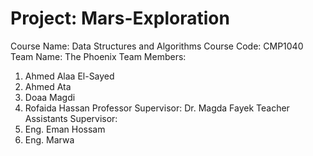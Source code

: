 # Project: Mars-Exploration
Course Name: Data Structures and Algorithms
Course Code: CMP1040
Team Name: The Phoenix
Team Members:
1. Ahmed Alaa El-Sayed
2. Ahmed Ata
3. Doaa Magdi
4. Rofaida Hassan
Professor Supervisor: Dr. Magda Fayek
Teacher Assistants Supervisor:
1. Eng. Eman Hossam
2. Eng. Marwa
